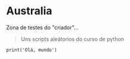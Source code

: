 # Australia
Zona de testes do "criador"...
> Uns scripts aleátorios do curso de python

`print('Olá, mundo')`
